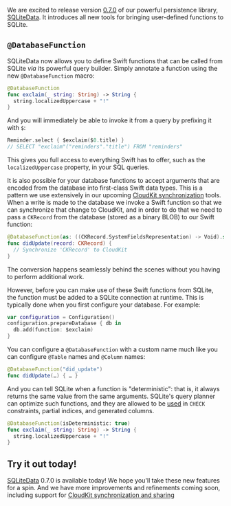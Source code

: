 We are excited to release version [0.7.0] of our powerful persistence library, [SQLiteData]. It
introduces all new tools for bringing user-defined functions to SQLite.

[0.7.0]: https://github.com/pointfreeco/sqlite-data/releases/0.7.0
[SQLiteData]: https://github.com/pointfreeco/sqlite-data

## `@DatabaseFunction`

SQLiteData now allows you to define Swift functions that can be called from SQLite _via_ its
powerful query builder. Simply annotate a function using the new `@DatabaseFunction` macro:

```swift
@DatabaseFunction
func exclaim(_ string: String) -> String {
  string.localizedUppercase + "!"
}
```

And you will immediately be able to invoke it from a query by prefixing it with `$`:

```swift
Reminder.select { $exclaim($0.title) }
// SELECT "exclaim"("reminders"."title") FROM "reminders"
```

This gives you full access to everything Swift has to offer, such as the `localizedUppercase`
property, in your SQL queries.

It is also possible for your database functions to accept arguments that are encoded from the
database into first-class Swift data types. This is a pattern we use extensively in our 
upcoming [CloudKit synchronization][cloudkit-beta] tools. When a write is made to the database
we invoke a Swift function so that we can synchronize that change to CloudKit, and in order to
do that we need to pass a `CKRecord` from the database (stored as a binary BLOB) to our
Swift function:   

```swift
@DatabaseFunction(as: ((CKRecord.SystemFieldsRepresentation) -> Void).self)
func didUpdate(record: CKRecord) {
  // Synchronize 'CKRecord' to CloudKit
}
```

The conversion happens seamlessly behind the scenes without you having to perform additional work.

However, before you can make use of these Swift functions from SQLite, the function must be added 
to a SQLite connection at runtime. This is typically done when you first configure your database. 
For example:

```swift
var configuration = Configuration()
configuration.prepareDatabase { db in
  db.add(function: $exclaim)
}
```

You can configure a `@DatabaseFunction` with a custom name much like you can configure `@Table`
names and `@Column` names:

```swift
@DatabaseFunction("did_update")
func didUpdate(…) { … }
```

And you can tell SQLite when a function is "deterministic": that is, it always returns the same
value from the same arguments. SQLite's query planner can optimize such functions, and they are
allowed to be [used][non-deterministic-restrictions] in `CHECK` constraints, partial indices, and
generated columns.

```swift
@DatabaseFunction(isDeterministic: true)
func exclaim(_ string: String) -> String {
  string.localizedUppercase + "!"
}
```

[non-deterministic-restrictions]: https://sqlite.org/deterministic.html#restrictions_on_the_use_of_non_deterministic_functions

## Try it out today!

[SQLiteData] 0.7.0 is available today! We hope you'll take these new features for a spin. And we
have more improvements and refinements coming soon, including support for
[CloudKit synchronization and sharing]

[SQLiteData]: https://github.com/pointfreeco/sqlite-data
[CloudKit synchronization and sharing]: /blog/posts/181-a-swiftdata-alternative-with-sqlite-cloudkit-public-beta
[cloudkit-beta]: /blog/posts/181-a-swiftdata-alternative-with-sqlite-cloudkit-public-beta
